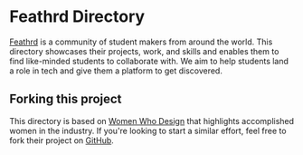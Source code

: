 # Feathrd Directory

[Feathrd](https://feathrd.co) is a community of student makers from around the world.
This directory showcases their projects, work, and skills and enables them to find
like-minded students to collaborate with. We aim to help students land a role in tech
and give them a platform to get discovered.

## Forking this project

This directory is based on [Women Who Design](https://womenwho.design) that highlights accomplished women in the industry. If you're looking to start a similar effort, feel free to fork their project on [GitHub](https://github.com/julesforrest/womenwhodesign).
